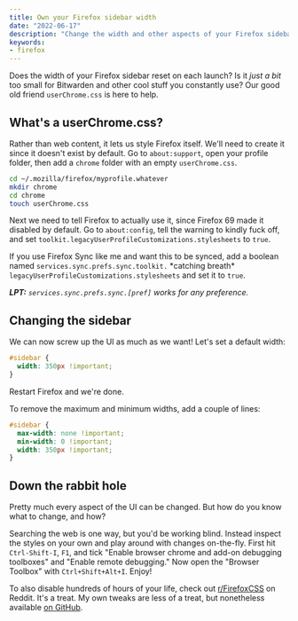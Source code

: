 ```yaml
---
title: Own your Firefox sidebar width
date: "2022-06-17"
description: "Change the width and other aspects of your Firefox sidebar using userChrome.css."
keywords:
- firefox
---
```


Does the width of your Firefox sidebar reset on each launch? Is it *just a bit* too small for Bitwarden and other cool stuff you constantly use? Our good old friend `userChrome.css` is here to help.

## What's a userChrome.css?

Rather than web content, it lets us style Firefox itself. We'll need to create it since it doesn't exist by default. Go to `about:support`, open your profile folder, then add a `chrome` folder with an empty `userChrome.css`.

```sh
cd ~/.mozilla/firefox/myprofile.whatever
mkdir chrome
cd chrome
touch userChrome.css
```

Next we need to tell Firefox to actually use it, since Firefox 69 made it disabled by default. Go to `about:config`, tell the warning to kindly fuck off, and set `toolkit.legacyUserProfileCustomizations.stylesheets` to `true`.

If you use Firefox Sync like me and want this to be synced, add a boolean named `services.sync.prefs.sync.toolkit.` \*catching breath\* `legacyUserProfileCustomizations.stylesheets` and set it to `true`.

_**LPT:** `services.sync.prefs.sync.[pref]` works for any preference._

## Changing the sidebar

We can now screw up the UI as much as we want! Let's set a default width:

```css
#sidebar {
  width: 350px !important;
}
```

Restart Firefox and we're done.

To remove the maximum and minimum widths, add a couple of lines:

```css
#sidebar {
  max-width: none !important;
  min-width: 0 !important;
  width: 350px !important;
}
```

## Down the rabbit hole

Pretty much every aspect of the UI can be changed. But how do you know what to change, and how?

Searching the web is one way, but you'd be working blind. Instead inspect the styles on your own and play around with changes on-the-fly. First hit `Ctrl-Shift-I`, `F1`, and tick "Enable browser chrome and add-on debugging toolboxes" and "Enable remote debugging." Now open the "Browser Toolbox" with `Ctrl+Shift+Alt+I`. Enjoy!

To also disable hundreds of hours of your life, check out [r/FirefoxCSS](https://reddit.com/r/FirefoxCSS) on Reddit. It's a treat. My own tweaks are less of a treat, but nonetheless available [on GitHub](https://github.com/dnordstrom/dotfiles/tree/main/config/firefox).

